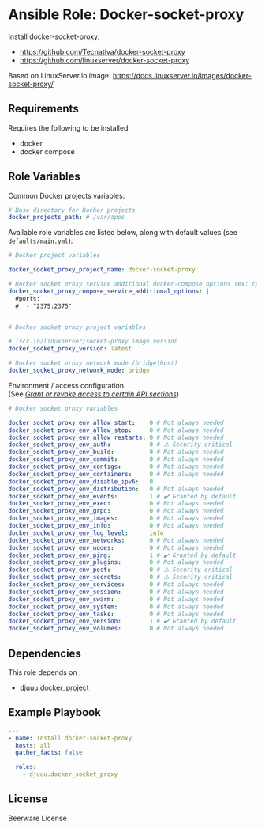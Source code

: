 Ansible Role: Docker-socket-proxy
=================================

Install docker-socket-proxy.

- https://github.com/Tecnativa/docker-socket-proxy
- https://github.com/linuxserver/docker-socket-proxy

Based on LinuxServer.io image: https://docs.linuxserver.io/images/docker-socket-proxy/

Requirements
------------

Requires the following to be installed:
- docker
- docker compose

Role Variables
--------------

Common Docker projects variables:

```yaml
# Base directory for Docker projects
docker_projects_path: # /var/apps
```

Available role variables are listed below, along with default values (see `defaults/main.yml`):

```yaml
# Docker project variables

docker_socket_proxy_project_name: docker-socket-proxy

# Docker socket proxy service additional docker-compose options (ex: cpu_shares, deploy, ...)
docker_socket_proxy_compose_service_additional_options: |
  #ports:
  #  - "2375:2375"


# Docker socket proxy project variables

# lscr.io/linuxserver/socket-proxy image version
docker_socket_proxy_version: latest

# Docker socket proxy network mode (bridge|host)
docker_socket_proxy_network_mode: bridge
```

Environment / access configuration.  
(See [_Grant or revoke access to certain API sections_](https://github.com/Tecnativa/docker-socket-proxy?tab=readme-ov-file#grant-or-revoke-access-to-certain-api-sections))

```yaml
# Docker socket proxy variables

docker_socket_proxy_env_allow_start:    0 # Not always needed
docker_socket_proxy_env_allow_stop:     0 # Not always needed
docker_socket_proxy_env_allow_restarts: 0 # Not always needed
docker_socket_proxy_env_auth:           0 # ⚠️ Security-critical
docker_socket_proxy_env_build:          0 # Not always needed
docker_socket_proxy_env_commit:         0 # Not always needed
docker_socket_proxy_env_configs:        0 # Not always needed
docker_socket_proxy_env_containers:     0 # Not always needed
docker_socket_proxy_env_disable_ipv6:   0
docker_socket_proxy_env_distribution:   0 # Not always needed
docker_socket_proxy_env_events:         1 # ✔️ Granted by default
docker_socket_proxy_env_exec:           0 # Not always needed
docker_socket_proxy_env_grpc:           0 # Not always needed
docker_socket_proxy_env_images:         0 # Not always needed
docker_socket_proxy_env_info:           0 # Not always needed
docker_socket_proxy_env_log_level:      info
docker_socket_proxy_env_networks:       0 # Not always needed
docker_socket_proxy_env_nodes:          0 # Not always needed
docker_socket_proxy_env_ping:           1 # ✔️ Granted by default
docker_socket_proxy_env_plugins:        0 # Not always needed
docker_socket_proxy_env_post:           0 # ⚠️ Security-critical
docker_socket_proxy_env_secrets:        0 # ⚠️ Security-critical
docker_socket_proxy_env_services:       0 # Not always needed
docker_socket_proxy_env_session:        0 # Not always needed
docker_socket_proxy_env_swarm:          0 # Not always needed
docker_socket_proxy_env_system:         0 # Not always needed
docker_socket_proxy_env_tasks:          0 # Not always needed
docker_socket_proxy_env_version:        1 # ✔️ Granted by default
docker_socket_proxy_env_volumes:        0 # Not always needed
```

Dependencies
------------

This role depends on :
- [djuuu.docker_project](https://github.com/Djuuu/ansible-role-docker-project)

Example Playbook
----------------

```yaml
---
- name: Install docker-socket-proxy
  hosts: all
  gather_facts: false

  roles:
    - djuuu.docker_socket_proxy
```

License
-------

Beerware License
